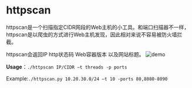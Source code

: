 # httpscan
httpscan是一个扫描指定CIDR网段的Web主机的小工具。和端口扫描器不一样，httpscan是以爬虫的方式进行Web主机发现，因此相对来说不容易被防火墙拦截。

httpscan会返回IP http状态码 Web容器版本 以及网站标题。
![demo][1]

**Usage**：`./httpscan IP/CIDR –t threads -p ports`

Example:`./httpscan.py 10.20.30.0/24 –t 10 -ports 80,8080-8090`


  [1]: https://raw.githubusercontent.com/zer0h/httpscan/master/log/demo.png
